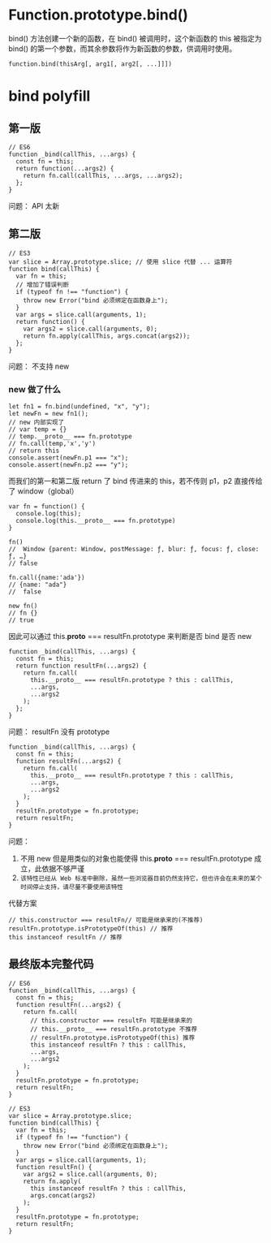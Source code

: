 # Function.prototype.bind()

bind() 方法创建一个新的函数，在 bind() 被调用时，这个新函数的 this 被指定为 bind() 的第一个参数，而其余参数将作为新函数的参数，供调用时使用。

```
function.bind(thisArg[, arg1[, arg2[, ...]]])
```
# bind polyfill

## 第一版

```
// ES6
function _bind(callThis, ...args) {
  const fn = this;
  return function(...args2) {
    return fn.call(callThis, ...args, ...args2);
  };
}
```

问题： API 太新

## 第二版

```
// ES3
var slice = Array.prototype.slice; // 使用 slice 代替 ... 运算符
function bind(callThis) {
  var fn = this;
  // 增加了错误判断
  if (typeof fn !== "function") {
    throw new Error("bind 必须绑定在函数身上");
  }
  var args = slice.call(arguments, 1);
  return function() {
    var args2 = slice.call(arguments, 0);
    return fn.apply(callThis, args.concat(args2));
  };
}
```

问题： 不支持 new

### new 做了什么

```
let fn1 = fn.bind(undefined, "x", "y");
let newFn = new fn1();
// new 内部实现了
// var temp = {}
// temp.__proto__ === fn.prototype
// fn.call(temp,'x','y')
// return this
console.assert(newFn.p1 === "x");
console.assert(newFn.p2 === "y");
```

而我们的第一和第二版 return 了 bind 传进来的 this，若不传则 p1，p2 直接传给了 window（global）

```
var fn = function() {
  console.log(this);
  console.log(this.__proto__ === fn.prototype)
}

fn()
//  Window {parent: Window, postMessage: ƒ, blur: ƒ, focus: ƒ, close: ƒ, …}
// false

fn.call({name:'ada'})
// {name: "ada"}
//  false

new fn()
// fn {}
// true
```

因此可以通过  this.__proto__ === resultFn.prototype 来判断是否 bind 是否 new

```
function _bind(callThis, ...args) {
  const fn = this;
  return function resultFn(...args2) {
    return fn.call(
      this.__proto__ === resultFn.prototype ? this : callThis,
      ...args,
      ...args2
    );
  };
}
```

问题： resultFn 没有 prototype

```
function _bind(callThis, ...args) {
  const fn = this;
  function resultFn(...args2) {
    return fn.call(
      this.__proto__ === resultFn.prototype ? this : callThis,
      ...args,
      ...args2
    );
  }
  resultFn.prototype = fn.prototype;
  return resultFn;
}
```

问题：
1. 不用 new 但是用类似的对象也能使得 this.__proto__ === resultFn.prototype 成立，此依据不够严谨
2. ``该特性已经从 Web 标准中删除，虽然一些浏览器目前仍然支持它，但也许会在未来的某个时间停止支持，请尽量不要使用该特性``

代替方案

```
// this.constructor === resultFn// 可能是继承来的(不推荐)
resultFn.prototype.isPrototypeOf(this) // 推荐
this instanceof resultFn // 推荐
```

## 最终版本完整代码

```
// ES6
function _bind(callThis, ...args) {
  const fn = this;
  function resultFn(...args2) {
    return fn.call(
      // this.constructor === resultFn 可能是继承来的
      // this.__proto__ === resultFn.prototype 不推荐
      // resultFn.prototype.isPrototypeOf(this) 推荐
      this instanceof resultFn ? this : callThis,
      ...args,
      ...args2
    );
  }
  resultFn.prototype = fn.prototype;
  return resultFn;
}

// ES3
var slice = Array.prototype.slice;
function bind(callThis) {
  var fn = this;
  if (typeof fn !== "function") {
    throw new Error("bind 必须绑定在函数身上");
  }
  var args = slice.call(arguments, 1);
  function resultFn() {
    var args2 = slice.call(arguments, 0);
    return fn.apply(
      this instanceof resultFn ? this : callThis,
      args.concat(args2)
    );
  }
  resultFn.prototype = fn.prototype;
  return resultFn;
}
```
